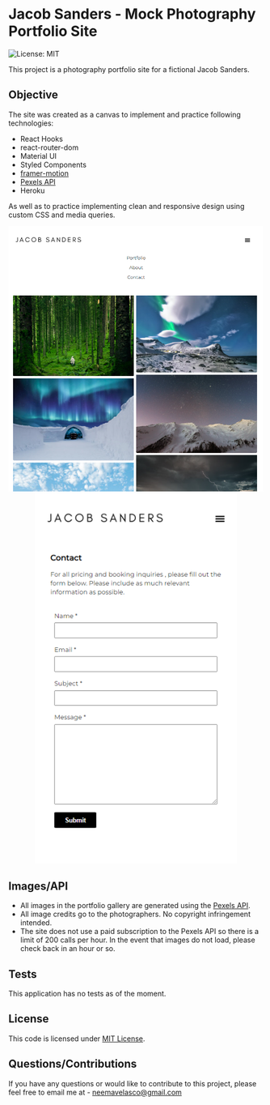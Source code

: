 # Jacob Sanders - Mock Photography Portfolio Site
![License: MIT](https://img.shields.io/badge/License-MIT-yellow.svg) 

This project is a photography portfolio site for a fictional Jacob Sanders.

## Objective

The site was created as a canvas to implement and practice following technologies:
- React Hooks
- react-router-dom
- Material UI
- Styled Components
- [framer-motion](https://www.npmjs.com/package/framer-motion)
- [Pexels API](https://www.pexels.com/api/documentation/)
- Heroku

As well as to practice implementing clean and responsive design using custom CSS and media queries.

<p align='center'>
    <img src='./src/assets/img/pix2.PNG' width='600px'><br>
    <img src='./src/assets/img/pix3.PNG' width='400px'>
</p>


## Images/API

- All images in the portfolio gallery are generated using the [Pexels API](https://www.pexels.com/api/documentation/). 
- All image credits go to the photographers. No copyright infringement intended.
- The site does not use a paid subscription to the Pexels API so there is a limit of 200 calls per hour. In the event that images do not load, please check back in an hour or so.

## Tests

This application has no tests as of the moment.

## License
This code is licensed under [MIT License](https://mit-license.org/).

## Questions/Contributions

If you have any questions or would like to contribute to this project, please feel free to email me at - neemavelasco@gmail.com




